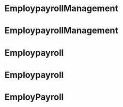 # EmploypayrollManagement
# EmploypayrollManagement
# Employpayroll
# Employpayroll
# EmployPayroll
